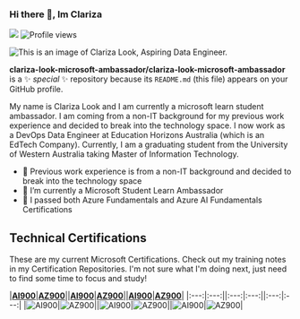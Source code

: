 ### Hi there 👋, Im Clariza


![](https://img.shields.io/github/followers/clariza-look-microsoft-ambassador?label=Followers&style=flat-square)
![Profile views](https://gpvc.arturio.dev/clariza-look-microsoft-ambassador)
 
<img src="https://raw.githubusercontent.com/clariza-look-microsoft-ambassador/clariza-look-microsoft-ambassador/main/header.png" alt="This is an image of Clariza Look, Aspiring Data Engineer.">

**clariza-look-microsoft-ambassador/clariza-look-microsoft-ambassador** is a ✨ _special_ ✨ repository because its `README.md` (this file) appears on your GitHub profile.

My name is Clariza Look and I am currently a microsoft learn student ambassador. I am coming from a non-IT background for my previous work experience and decided to break into the technology space. I now work as a DevOps Data Engineer at Education Horizons Australia (which is an EdTech Company). Currently, I am a graduating student from the University of Western Australia taking Master of Information Technology.

- 🔭 Previous work experience is from a non-IT background and decided to break into the technology space
- 🌱 I’m currently a Microsoft Student Learn Ambassador  
- 👯 I passed both Azure Fundamentals and Azure AI Fundamentals Certifications  

## Technical Certifications

These are my current Microsoft Certifications.  Check out my training notes in my Certification Repositories. I'm not sure what I'm doing next, just need to find some time to focus and study!

|[**AI900**](https://www.credly.com/badges/ff935425-09b1-4cee-b6c8-64479dbe3a2e)|[**AZ900**](https://www.credly.com/badges/e8b95999-b86d-4751-aade-d7eaa2783aca)||[**AI900**](https://www.credly.com/badges/ff935425-09b1-4cee-b6c8-64479dbe3a2e)|[**AZ900**](https://www.credly.com/badges/e8b95999-b86d-4751-aade-d7eaa2783aca)||[**AI900**](https://www.credly.com/badges/ff935425-09b1-4cee-b6c8-64479dbe3a2e)|[**AZ900**](https://www.credly.com/badges/e8b95999-b86d-4751-aade-d7eaa2783aca)|
|:---:|:---:||:---:|:---:||:---:|:---:|
|![AI900](https://github.com/clariza-look-microsoft-ambassador/clariza-look-microsoft-ambassador/blob/main/azure-ai-fundamentals-600x600.png)|![AZ900](https://github.com/clariza-look-microsoft-ambassador/clariza-look-microsoft-ambassador/blob/main/azure-fundamentals.png)||![AI900](https://github.com/clariza-look-microsoft-ambassador/clariza-look-microsoft-ambassador/blob/main/azure-ai-fundamentals-600x600.png)|![AZ900](https://github.com/clariza-look-microsoft-ambassador/clariza-look-microsoft-ambassador/blob/main/azure-fundamentals.png)||![AI900](https://github.com/clariza-look-microsoft-ambassador/clariza-look-microsoft-ambassador/blob/main/azure-ai-fundamentals-600x600.png)|![AZ900](https://github.com/clariza-look-microsoft-ambassador/clariza-look-microsoft-ambassador/blob/main/azure-fundamentals.png)|
